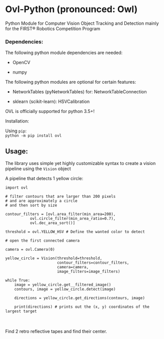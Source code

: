 # Ovl-Python (pronounced: Owl)

Python Module for Computer Vision Object Tracking and Detection mainly for the FIRST® Robotics Competition Program

### Dependencies:

The following python module dependencies are needed:

 - OpenCV 
  
 - numpy
  
The following python modules are optional for certain features:


 - NetworkTables (pyNetworkTables) for: NetworkTableConnection
 
 - sklearn (scikit-learn): HSVCalibration

OVL is officially supported for python 3.5+!

Installation:

Using `pip`:
<br>
  `python -m pip install ovl`


## Usage:

The library uses simple yet highly customizable syntax to create
 a vision pipeline using the `Vision` object


A pipeline that detects 1 yellow circle:
```
import ovl

# filter contours that are larger than 200 pixels
# and are approximately a circle
# and then sort by size

contour_filters = [ovl.area_filter(min_area=200),
           ovl.circle_filter(min_area_ratio=0.7),
           ovl.dec_area_sort()] 

threshold = ovl.YELLOW_HSV # Define the wanted color to detect 

# open the first connected camera 

camera = ovl.Camera(0) 

yellow_circle = Vision(threshold=threshold,
                       contour_filters=contour_filters,
                       camera=camera,
                       image_filters=image_filters)

while True:
    image = yellow_circle.get__filtered_image()
    contours, image = yellow_circle.detect(image)

    directions = yellow_circle.get_directions(contours, image)
    
    print(directions) # prints out the (x, y) coordinates of the largest target
```
<br>
<br>
Find 2 retro reflective tapes and find their center.

```

```


